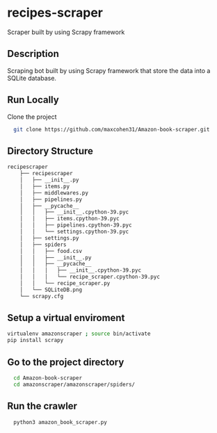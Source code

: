 # recipes-scraper
Scraper built by using Scrapy framework

## Description
Scraping bot built by using Scrapy framework that store the data into a SQLite database.

## Run Locally
Clone the project

```bash
  git clone https://github.com/maxcohen31/Amazon-book-scraper.git
```
## Directory Structure
```bash
recipescraper
    ├── recipescraper
    │   ├── __init__.py
    │   ├── items.py
    │   ├── middlewares.py
    │   ├── pipelines.py
    │   ├── __pycache__
    │   │   ├── __init__.cpython-39.pyc
    │   │   ├── items.cpython-39.pyc
    │   │   ├── pipelines.cpython-39.pyc
    │   │   └── settings.cpython-39.pyc
    │   ├── settings.py
    │   ├── spiders
    │   │   ├── food.csv
    │   │   ├── __init__.py
    │   │   ├── __pycache__
    │   │   │   ├── __init__.cpython-39.pyc
    │   │   │   └── recipe_scraper.cpython-39.pyc
    │   │   └── recipe_scraper.py
    │   └── SQLiteDB.png
    └── scrapy.cfg
```
## Setup a virtual enviroment
```bash
virtualenv amazonscraper ; source bin/activate
pip install scrapy
```

## Go to the project directory

```bash
  cd Amazon-book-scraper
  cd amazonscraper/amazonscraper/spiders/
```

## Run the crawler
```bash
  python3 amazon_book_scraper.py
```
  
